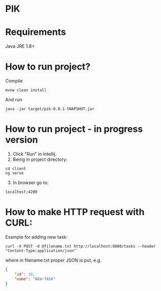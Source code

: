 # PIK
# Requirements

Java JRE 1.8+

# How to run project?

Compile
```
mvnw clean install
```
And run
```
java -jar target/pik-0.0.1-SNAPSHOT.jar
```

# How to run project - in progress version
1. Click "Run" in Intellij.
2. Being in project directory:
```
cd client
ng serve
```
3. In browser go to:
```
localhost:4200
```

# How to make HTTP request with CURL:
Example for adding new task:
```
curl -X POST -d @filename.txt http://localhost:8080/tasks --header "Content-Type:application/json"`
```
where in filename.txt proper JSON is put, e.g. 
```json
{
    "id": 10,
    "name": "NEW-TASK"
}
```


